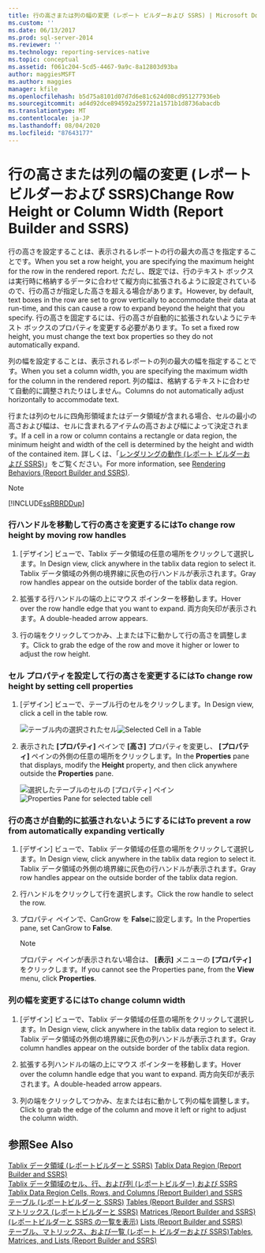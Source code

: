 ```yaml
---
title: 行の高さまたは列の幅の変更 (レポート ビルダーおよび SSRS) | Microsoft Docs
ms.custom: ''
ms.date: 06/13/2017
ms.prod: sql-server-2014
ms.reviewer: ''
ms.technology: reporting-services-native
ms.topic: conceptual
ms.assetid: f061c204-5cd5-4467-9a9c-8a12803d93ba
author: maggiesMSFT
ms.author: maggies
manager: kfile
ms.openlocfilehash: b5d75a8101d07d7d6e81c624d08cd951277936eb
ms.sourcegitcommit: ad4d92dce894592a259721a1571b1d8736abacdb
ms.translationtype: MT
ms.contentlocale: ja-JP
ms.lasthandoff: 08/04/2020
ms.locfileid: "87643177"
---
```

# <a name="change-row-height-or-column-width-report-builder-and-ssrs"></a><span data-ttu-id="7ed61-102">行の高さまたは列の幅の変更 (レポート ビルダーおよび SSRS)</span><span class="sxs-lookup"><span data-stu-id="7ed61-102">Change Row Height or Column Width (Report Builder and SSRS)</span></span>
  <span data-ttu-id="7ed61-103">行の高さを設定することは、表示されるレポートの行の最大の高さを指定することです。</span><span class="sxs-lookup"><span data-stu-id="7ed61-103">When you set a row height, you are specifying the maximum height for the row in the rendered report.</span></span> <span data-ttu-id="7ed61-104">ただし、既定では、行のテキスト ボックスは実行時に格納するデータに合わせて縦方向に拡張されるように設定されているので、行の高さが指定した高さを超える場合があります。</span><span class="sxs-lookup"><span data-stu-id="7ed61-104">However, by default, text boxes in the row are set to grow vertically to accommodate their data at run-time, and this can cause a row to expand beyond the height that you specify.</span></span> <span data-ttu-id="7ed61-105">行の高さを固定するには、行の高さが自動的に拡張されないようにテキスト ボックスのプロパティを変更する必要があります。</span><span class="sxs-lookup"><span data-stu-id="7ed61-105">To set a fixed row height, you must change the text box properties so they do not automatically expand.</span></span>  
  
 <span data-ttu-id="7ed61-106">列の幅を設定することは、表示されるレポートの列の最大の幅を指定することです。</span><span class="sxs-lookup"><span data-stu-id="7ed61-106">When you set a column width, you are specifying the maximum width for the column in the rendered report.</span></span> <span data-ttu-id="7ed61-107">列の幅は、格納するテキストに合わせて自動的に調整されたりはしません。</span><span class="sxs-lookup"><span data-stu-id="7ed61-107">Columns do not automatically adjust horizontally to accommodate text.</span></span>  
  
 <span data-ttu-id="7ed61-108">行または列のセルに四角形領域またはデータ領域が含まれる場合、セルの最小の高さおよび幅は、セルに含まれるアイテムの高さおよび幅によって決定されます。</span><span class="sxs-lookup"><span data-stu-id="7ed61-108">If a cell in a row or column contains a rectangle or data region, the minimum height and width of the cell is determined by the height and width of the contained item.</span></span> <span data-ttu-id="7ed61-109">詳しくは、「[レンダリングの動作 &#40;レポート ビルダーおよび SSRS&#41;](rendering-behaviors-report-builder-and-ssrs.md)」をご覧ください。</span><span class="sxs-lookup"><span data-stu-id="7ed61-109">For more information, see [Rendering Behaviors &#40;Report Builder  and SSRS&#41;](rendering-behaviors-report-builder-and-ssrs.md).</span></span>  
  
> [!NOTE]  
>  [!INCLUDE[ssRBRDDup](../../includes/ssrbrddup-md.md)]  
  
### <a name="to-change-row-height-by-moving-row-handles"></a><span data-ttu-id="7ed61-110">行ハンドルを移動して行の高さを変更するには</span><span class="sxs-lookup"><span data-stu-id="7ed61-110">To change row height by moving row handles</span></span>  
  
1.  <span data-ttu-id="7ed61-111">[デザイン] ビューで、Tablix データ領域の任意の場所をクリックして選択します。</span><span class="sxs-lookup"><span data-stu-id="7ed61-111">In Design view, click anywhere in the tablix data region to select it.</span></span> <span data-ttu-id="7ed61-112">Tablix データ領域の外側の境界線に灰色の行ハンドルが表示されます。</span><span class="sxs-lookup"><span data-stu-id="7ed61-112">Gray row handles appear on the outside border of the tablix data region.</span></span>  
  
2.  <span data-ttu-id="7ed61-113">拡張する行ハンドルの端の上にマウス ポインターを移動します。</span><span class="sxs-lookup"><span data-stu-id="7ed61-113">Hover over the row handle edge that you want to expand.</span></span> <span data-ttu-id="7ed61-114">両方向矢印が表示されます。</span><span class="sxs-lookup"><span data-stu-id="7ed61-114">A double-headed arrow appears.</span></span>  
  
3.  <span data-ttu-id="7ed61-115">行の端をクリックしてつかみ、上または下に動かして行の高さを調整します。</span><span class="sxs-lookup"><span data-stu-id="7ed61-115">Click to grab the edge of the row and move it higher or lower to adjust the row height.</span></span>  
  
### <a name="to-change-row-height-by-setting-cell-properties"></a><span data-ttu-id="7ed61-116">セル プロパティを設定して行の高さを変更するには</span><span class="sxs-lookup"><span data-stu-id="7ed61-116">To change row height by setting cell properties</span></span>  
  
1.  <span data-ttu-id="7ed61-117">[デザイン] ビューで、テーブル行のセルをクリックします。</span><span class="sxs-lookup"><span data-stu-id="7ed61-117">In Design view, click a cell in the table row.</span></span>  
  
     <span data-ttu-id="7ed61-118">![テーブル内の選択されたセル](../media/table-selectcell.png "テーブル内の選択されたセル")</span><span class="sxs-lookup"><span data-stu-id="7ed61-118">![Selected Cell in a Table](../media/table-selectcell.png "Selected Cell in a Table")</span></span>  
  
2.  <span data-ttu-id="7ed61-119">表示された **[プロパティ]** ペインで **[高さ]** プロパティを変更し、 **[プロパティ]** ペインの外側の任意の場所をクリックします。</span><span class="sxs-lookup"><span data-stu-id="7ed61-119">In the **Properties** pane that displays, modify the **Height** property, and then click anywhere outside the **Properties** pane.</span></span>  
  
     <span data-ttu-id="7ed61-120">![選択したテーブルのセルの [プロパティ] ペイン](../media/cell-propertiespane.png "選択したテーブルのセルの [プロパティ] ペイン")</span><span class="sxs-lookup"><span data-stu-id="7ed61-120">![Properties Pane for selected table cell](../media/cell-propertiespane.png "Properties Pane for selected table cell")</span></span>  
  
### <a name="to-prevent-a-row-from-automatically-expanding-vertically"></a><span data-ttu-id="7ed61-121">行の高さが自動的に拡張されないようにするには</span><span class="sxs-lookup"><span data-stu-id="7ed61-121">To prevent a row from automatically expanding vertically</span></span>  
  
1.  <span data-ttu-id="7ed61-122">[デザイン] ビューで、Tablix データ領域の任意の場所をクリックして選択します。</span><span class="sxs-lookup"><span data-stu-id="7ed61-122">In Design view, click anywhere in the tablix data region to select it.</span></span> <span data-ttu-id="7ed61-123">Tablix データ領域の外側の境界線に灰色の行ハンドルが表示されます。</span><span class="sxs-lookup"><span data-stu-id="7ed61-123">Gray row handles appear on the outside border of the tablix data region.</span></span>  
  
2.  <span data-ttu-id="7ed61-124">行ハンドルをクリックして行を選択します。</span><span class="sxs-lookup"><span data-stu-id="7ed61-124">Click the row handle to select the row.</span></span>  
  
3.  <span data-ttu-id="7ed61-125">プロパティ ペインで、CanGrow を **False**に設定します。</span><span class="sxs-lookup"><span data-stu-id="7ed61-125">In the Properties pane, set CanGrow to **False**.</span></span>  
  
    > [!NOTE]  
    >  <span data-ttu-id="7ed61-126">プロパティ ペインが表示されない場合は、 **[表示]** メニューの **[プロパティ]** をクリックします。</span><span class="sxs-lookup"><span data-stu-id="7ed61-126">If you cannot see the Properties pane, from the **View** menu, click **Properties**.</span></span>  
  
### <a name="to-change-column-width"></a><span data-ttu-id="7ed61-127">列の幅を変更するには</span><span class="sxs-lookup"><span data-stu-id="7ed61-127">To change column width</span></span>  
  
1.  <span data-ttu-id="7ed61-128">[デザイン] ビューで、Tablix データ領域の任意の場所をクリックして選択します。</span><span class="sxs-lookup"><span data-stu-id="7ed61-128">In Design view, click anywhere in the tablix data region to select it.</span></span> <span data-ttu-id="7ed61-129">Tablix データ領域の外側の境界線に灰色の列ハンドルが表示されます。</span><span class="sxs-lookup"><span data-stu-id="7ed61-129">Gray column handles appear on the outside border of the tablix data region.</span></span>  
  
2.  <span data-ttu-id="7ed61-130">拡張する列ハンドルの端の上にマウス ポインターを移動します。</span><span class="sxs-lookup"><span data-stu-id="7ed61-130">Hover over the column handle edge that you want to expand.</span></span> <span data-ttu-id="7ed61-131">両方向矢印が表示されます。</span><span class="sxs-lookup"><span data-stu-id="7ed61-131">A double-headed arrow appears.</span></span>  
  
3.  <span data-ttu-id="7ed61-132">列の端をクリックしてつかみ、左または右に動かして列の幅を調整します。</span><span class="sxs-lookup"><span data-stu-id="7ed61-132">Click to grab the edge of the column and move it left or right to adjust the column width.</span></span>  
  
## <a name="see-also"></a><span data-ttu-id="7ed61-133">参照</span><span class="sxs-lookup"><span data-stu-id="7ed61-133">See Also</span></span>  
 <span data-ttu-id="7ed61-134">[Tablix データ領域 &#40;レポートビルダーと SSRS&#41;](../tablix-data-region-report-builder-and-ssrs.md) </span><span class="sxs-lookup"><span data-stu-id="7ed61-134">[Tablix Data Region &#40;Report Builder and SSRS&#41;](../tablix-data-region-report-builder-and-ssrs.md) </span></span>  
 <span data-ttu-id="7ed61-135">[Tablix データ領域のセル、行、および列 &#40;レポートビルダー&#41; および SSRS](tablix-data-region-cells-rows-and-columns-report-builder-and-ssrs.md) </span><span class="sxs-lookup"><span data-stu-id="7ed61-135">[Tablix Data Region Cells, Rows, and Columns &#40;Report Builder&#41; and SSRS](tablix-data-region-cells-rows-and-columns-report-builder-and-ssrs.md) </span></span>  
 <span data-ttu-id="7ed61-136">[テーブル &#40;レポートビルダーと SSRS&#41;](tables-report-builder-and-ssrs.md) </span><span class="sxs-lookup"><span data-stu-id="7ed61-136">[Tables &#40;Report Builder  and SSRS&#41;](tables-report-builder-and-ssrs.md) </span></span>  
 <span data-ttu-id="7ed61-137">[マトリックス &#40;レポートビルダーと SSRS&#41;](create-a-matrix-report-builder-and-ssrs.md) </span><span class="sxs-lookup"><span data-stu-id="7ed61-137">[Matrices &#40;Report Builder and SSRS&#41;](create-a-matrix-report-builder-and-ssrs.md) </span></span>  
 <span data-ttu-id="7ed61-138">[&#40;レポートビルダーと SSRS の一覧を表示&#41;](create-invoices-and-forms-with-lists-report-builder-and-ssrs.md) </span><span class="sxs-lookup"><span data-stu-id="7ed61-138">[Lists &#40;Report Builder and SSRS&#41;](create-invoices-and-forms-with-lists-report-builder-and-ssrs.md) </span></span>  
 [<span data-ttu-id="7ed61-139">テーブル、マトリックス、および一覧 &#40;レポート ビルダーおよび SSRS&#41;</span><span class="sxs-lookup"><span data-stu-id="7ed61-139">Tables, Matrices, and Lists &#40;Report Builder and SSRS&#41;</span></span>](tables-matrices-and-lists-report-builder-and-ssrs.md)  
  
  

